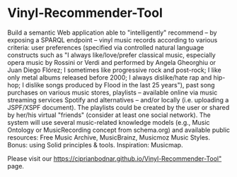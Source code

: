 # Vinyl-Recommender-Tool
Build a semantic Web application able to "intelligently" recommend – by exposing a SPARQL endpoint – vinyl music records according to various criteria: user preferences (specified via controlled natural language constructs such as "I always like/love/prefer classical music, especially opera music by Rossini or Verdi and performed by Angela Gheorghiu or Juan Diego Flórez; I sometimes like progressive rock and post-rock; I like only metal albums released before 2000; I always dislike/hate rap and hip-hop; I dislike songs produced by Flood in the last 25 years"), past song purchases on various music stores, playlists – available online via music streaming services Spotify and alternatives – and/or locally (i.e. uploading a JSPF/XSPF document). The playlists could be created by the user or shared by her/his virtual "friends" (consider at least one social network). The system will use several music-related knowledge models (e.g., Music Ontology or MusicRecording concept from schema.org) and available public resources: Free Music Archive, MusicBrainz, Musicmoz Music Styles. Bonus: using Solid principles & tools. Inspiration: Musicmap.

Please visit our <https://ciprianbodnar.github.io/Vinyl-Recommender-Tool"> page.
